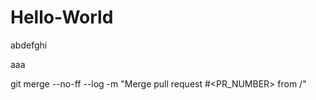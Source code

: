 # Hello-World

abdefghi

aaa

git merge --no-ff --log -m "Merge pull request #<PR_NUMBER> from <USER>/<BRANCH>" <BRANCH>

